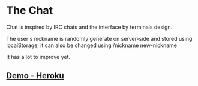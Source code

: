 # The Chat

Chat is inspired by IRC chats and the interface by terminals design.

The user's nickname is randomly generate on server-side and stored using localStorage, it can also be changed using /nickname new-nickname
 
It has a lot to improve yet.

## [Demo - Heroku](https://fatidique-saucisson-58813.herokuapp.com) 
